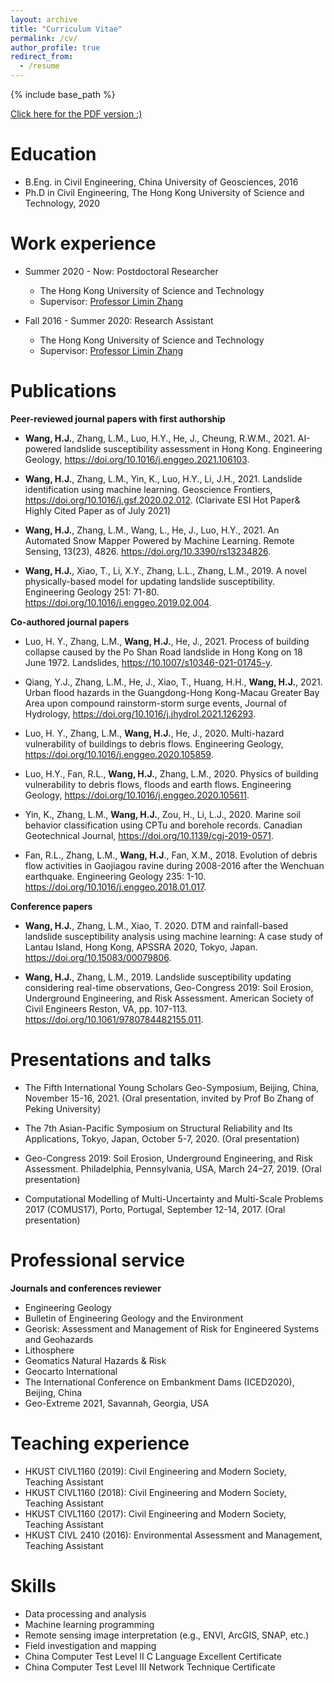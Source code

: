 ```yaml
---
layout: archive
title: "Curriculum Vitae"
permalink: /cv/
author_profile: true
redirect_from:
  - /resume
---
```


{% include base_path %}

[Click here for the PDF version :)](https://cehjwang.github.io/files/CV_Haojie%20WANG.pdf)

Education
======
* B.Eng. in Civil Engineering, China University of Geosciences, 2016
* Ph.D in Civil Engineering, The Hong Kong University of Science and Technology, 2020

Work experience
======
* Summer 2020 - Now: Postdoctoral Researcher
  * The Hong Kong University of Science and Technology
  * Supervisor: [Professor Limin Zhang](https://scholar.google.com/citations?hl=en&user=pgbtUwkAAAAJ&view_op=list_works&sortby=pubdate)

* Fall 2016 - Summer 2020: Research Assistant
  * The Hong Kong University of Science and Technology
  * Supervisor: [Professor Limin Zhang](https://scholar.google.com/citations?hl=en&user=pgbtUwkAAAAJ&view_op=list_works&sortby=pubdate)

Publications
======
<!--  <ul>{% for post in site.publications %}
    {% include archive-single-cv.html %}
  {% endfor %}</ul>  //-->
  
**Peer-reviewed journal papers with first authorship**
* **Wang, H.J.**, Zhang, L.M., Luo, H.Y., He, J., Cheung, R.W.M., 2021. AI-powered landslide susceptibility assessment in Hong Kong. Engineering Geology, <a href="https://doi.org/10.1016/j.enggeo.2021.106103">https://doi.org/10.1016/j.enggeo.2021.106103</a>.

* **Wang, H.J.**, Zhang, L.M., Yin, K., Luo, H.Y., Li, J.H., 2021. Landslide identification using machine learning. Geoscience Frontiers, <a href="https://doi.org/10.1016/j.gsf.2020.02.012">https://doi.org/10.1016/j.gsf.2020.02.012</a>. (Clarivate ESI Hot Paper& Highly Cited Paper as of July 2021)

* **Wang, H.J.**, Zhang, L.M., Wang, L., He, J., Luo, H.Y., 2021. An Automated Snow Mapper Powered by Machine Learning. Remote Sensing, 13(23), 4826. <a href="https://doi.org/10.3390/rs13234826">https://doi.org/10.3390/rs13234826</a>.

* **Wang, H.J.**, Xiao, T., Li, X.Y., Zhang, L.L., Zhang, L.M., 2019. A novel physically-based model for updating landslide susceptibility. Engineering Geology 251: 71-80. <a href="https://doi.org/10.1016/j.enggeo.2019.02.004">https://doi.org/10.1016/j.enggeo.2019.02.004</a>.
  
**Co-authored journal papers**
* Luo, H. Y., Zhang, L.M., **Wang, H.J.**, He, J., 2021. Process of building collapse caused by the Po Shan Road landslide in Hong Kong on 18 June 1972. Landslides, <a href="https://10.1007/s10346-021-01745-y">https://10.1007/s10346-021-01745-y</a>.

* Qiang, Y.J., Zhang, L.M., He, J., Xiao, T., Huang, H.H., **Wang, H.J.**, 2021. Urban flood hazards in the Guangdong-Hong Kong-Macau Greater Bay Area upon compound rainstorm-storm surge events, Journal of Hydrology, <a href="https://doi.org/10.1016/j.jhydrol.2021.126293">https://doi.org/10.1016/j.jhydrol.2021.126293</a>.

* Luo, H. Y., Zhang, L.M., **Wang, H.J.**, He, J., 2020. Multi-hazard vulnerability of buildings to debris flows. Engineering Geology, <a href="https://doi.org/10.1016/j.enggeo.2020.105859">https://doi.org/10.1016/j.enggeo.2020.105859</a>.

* Luo, H.Y., Fan, R.L., **Wang, H.J.**, Zhang, L.M., 2020. Physics of building vulnerability to debris flows, floods and earth flows. Engineering Geology, <a href="https://doi.org/10.1016/j.enggeo.2020.105611">https://doi.org/10.1016/j.enggeo.2020.105611</a>.

* Yin, K., Zhang, L.M., **Wang, H.J.**, Zou, H., Li, L.J., 2020. Marine soil behavior classification using CPTu and borehole records. Canadian Geotechnical Journal, <a href="https://doi.org/10.1139/cgj-2019-0571">https://doi.org/10.1139/cgj-2019-0571</a>.

* Fan, R.L., Zhang, L.M., **Wang, H.J**., Fan, X.M., 2018. Evolution of debris flow activities in Gaojiagou ravine during 2008-2016 after the Wenchuan earthquake. Engineering Geology 235: 1-10. <a href="https://doi.org/10.1016/j.enggeo.2018.01.017">https://doi.org/10.1016/j.enggeo.2018.01.017</a>.

**Conference papers**
* **Wang, H.J.**, Zhang, L.M., Xiao, T. 2020. DTM and rainfall-based landslide susceptibility analysis using machine learning: A case study of Lantau Island, Hong Kong, APSSRA 2020, Tokyo, Japan. <a href="https://doi.org/10.15083/00079806">https://doi.org/10.15083/00079806</a>.

* **Wang, H.J.**, Zhang, L.M., 2019. Landslide susceptibility updating considering real-time observations, Geo-Congress 2019: Soil Erosion, Underground Engineering, and Risk Assessment. American Society of Civil Engineers Reston, VA, pp. 107-113. <a href="https://doi.org/10.1061/9780784482155.011">https://doi.org/10.1061/9780784482155.011</a>.
  
Presentations and talks
======
<!--  <ul>{% for post in site.talks %}
    {% include archive-single-talk-cv.html %}
  {% endfor %}</ul> //-->
* The Fifth International Young Scholars Geo-Symposium, Beijing, China, November 15-16, 2021. (Oral presentation, invited by Prof Bo Zhang of Peking University)

* The 7th Asian-Pacific Symposium on Structural Reliability and Its Applications, Tokyo, Japan, October 5-7, 2020. (Oral presentation)

* Geo-Congress 2019: Soil Erosion, Underground Engineering, and Risk Assessment. Philadelphia, Pennsylvania, USA, March 24–27, 2019. (Oral presentation)

* Computational Modelling of Multi-Uncertainty and Multi-Scale Problems 2017 (COMUS17), Porto, Portugal, September 12-14, 2017. (Oral presentation)

Professional service
======
**Journals and conferences reviewer**
* Engineering Geology
* Bulletin of Engineering Geology and the Environment
* Georisk: Assessment and Management of Risk for Engineered Systems and Geohazards
* Lithosphere
* Geomatics Natural Hazards & Risk
* Geocarto International
* The International Conference on Embankment Dams (ICED2020), Beijing, China
* Geo-Extreme 2021, Savannah, Georgia, USA
 
Teaching experience
======
<!--   <ul>{% for post in site.teaching %}
    {% include archive-single-cv.html %}
  {% endfor %}</ul> //-->
* HKUST CIVL1160 (2019): Civil Engineering and Modern Society, Teaching Assistant
* HKUST CIVL1160 (2018): Civil Engineering and Modern Society, Teaching Assistant
* HKUST CIVL1160 (2017): Civil Engineering and Modern Society, Teaching Assistant
* HKUST CIVL 2410 (2016): Environmental Assessment and Management, Teaching Assistant

Skills
======
* Data processing and analysis
* Machine learning programming
* Remote sensing image interpretation (e.g., ENVI, ArcGIS, SNAP, etc.)
* Field investigation and mapping
* China Computer Test Level II C Language Excellent Certificate
* China Computer Test Level III Network Technique Certificate
